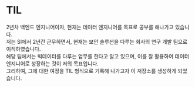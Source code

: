 # TIL
2년차 백엔드 엔지니어이자, 현재는 데이터 엔지니어를 목표로 공부를 해나가고 있습니다.  
저는 SI에서 2년간 근무하면서, 현재는 보안 솔루션을 다루는 회사의 연구 개발 팀으로 이직하였습니다.  
해당 팀에서는 빅데이터를 다루는 업무를 한다고 알고 있으며, 이를 잘 활용하여 데이터 엔지니어로 성장하는 것이 저의 목표입니다.  
그리하여, 그에 대한 여정을 TIL 형식으로 기록해 나가고자 이 저장소를 생성하게 되었습니다.  
